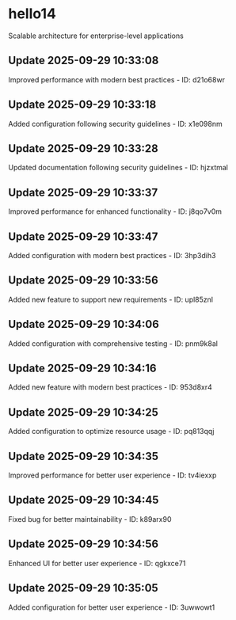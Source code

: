 # hello14
Scalable architecture for enterprise-level applications

## Update 2025-09-29 10:33:08
Improved performance with modern best practices - ID: d21o68wr


## Update 2025-09-29 10:33:18
Added configuration following security guidelines - ID: x1e098nm


## Update 2025-09-29 10:33:28
Updated documentation following security guidelines - ID: hjzxtmal


## Update 2025-09-29 10:33:37
Improved performance for enhanced functionality - ID: j8qo7v0m


## Update 2025-09-29 10:33:47
Added configuration with modern best practices - ID: 3hp3dih3


## Update 2025-09-29 10:33:56
Added new feature to support new requirements - ID: upl85znl


## Update 2025-09-29 10:34:06
Added configuration with comprehensive testing - ID: pnm9k8al


## Update 2025-09-29 10:34:16
Added new feature with modern best practices - ID: 953d8xr4


## Update 2025-09-29 10:34:25
Added configuration to optimize resource usage - ID: pq813qqj


## Update 2025-09-29 10:34:35
Improved performance for better user experience - ID: tv4iexxp


## Update 2025-09-29 10:34:45
Fixed bug for better maintainability - ID: k89arx90


## Update 2025-09-29 10:34:56
Enhanced UI for better user experience - ID: qgkxce71


## Update 2025-09-29 10:35:05
Added configuration for better user experience - ID: 3uwwowt1


